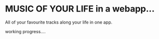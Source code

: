 # MUSIC OF YOUR LIFE in a webapp...

All of your favourite tracks along your life in one app.

working progress....